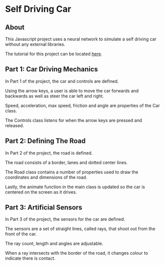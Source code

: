 # Self Driving Car

## About

This Javascript project uses a neural network to simulate a self driving car without any external libraries. 

The tutorial for this project can be located [here](https://www.youtube.com/watch?v=Rs_rAxEsAvI).


## Part 1: Car Driving Mechanics

In Part 1 of the project, the car and controls are defined. 

Using the arrow keys, a user is able to move the car forwards and backwards as well as steer the car left and right.

Speed, acceleration, max speed, friction and angle are properties of the Car class.

The Controls class listens for when the arrow keys are pressed and released.


## Part 2: Defining The Road

In Part 2 of the project, the road is defined.

The road consists of a border, lanes and dotted center lines.

The Road class contains a number of properties used to draw the coordinates and dimensions of the road.

Lastly, the animate function in the main class is updated so the car is centered on the screen as it drives.


## Part 3: Artificial Sensors

In Part 3 of the project, the sensors for the car are defined.

The sensors are a set of straight lines, called rays, that shoot out from the front of the car.

The ray count, length and angles are adjustable.

When a ray intersects with the border of the road, it changes colour to indicate there is contact.


